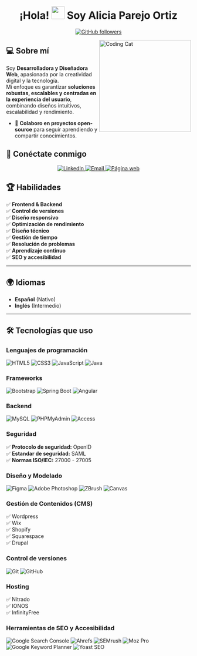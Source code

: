 <h1 align="center">
  ¡Hola! <img src="https://media.giphy.com/media/hvRJCLFzcasrR4ia7z/giphy.gif" width="35"> Soy Alicia Parejo Ortiz
</h1>

<p align="center">
  <a href="https://github.com/AliciaParejOrtiz">
    <img src="https://img.shields.io/github/followers/AliciaParejOrtiz?label=Follow&style=social" alt="GitHub followers">
  </a>
</p>

<img align="right" width=250px alt="Coding Cat" src="https://media.giphy.com/media/f6hnhHkks8bk4jwjh3/giphy.gif"/>

## 💻 Sobre mí  
Soy **Desarrolladora y Diseñadora Web**, apasionada por la creatividad digital y la tecnología.  
Mi enfoque es garantizar **soluciones robustas, escalables y centradas en la experiencia del usuario**, combinando diseños intuitivos, escalabilidad y rendimiento.  
- 🤝 **Colaboro en proyectos open-source** para seguir aprendiendo y compartir conocimientos.

## 🔗 Conéctate conmigo  
<p align="center">
  <a href="https://www.linkedin.com/in/alicia-parejo-ortiz-b88a81336/" target="_blank">
    <img src="https://img.shields.io/badge/LinkedIn-0A66C2.svg?style=for-the-badge&logo=linkedin&logoColor=white" alt="LinkedIn">
  </a>
  <a href="mailto:aliciaparejortiz@gmail.com">
    <img src="https://img.shields.io/badge/Gmail-D14836.svg?style=for-the-badge&logo=gmail&logoColor=white" alt="Email">
  </a>
  <a href="https://aliciaparejortiz.netlify.app" target="_blank">
    <img src="https://img.shields.io/badge/WebSite-FF5722.svg?style=for-the-badge&logo=google-chrome&logoColor=white" alt="Página web">
  </a>
</p>

## 🏆 Habilidades  
✅ **Frontend & Backend**  
✅ **Control de versiones**  
✅ **Diseño responsivo**  
✅ **Optimización de rendimiento**  
✅ **Diseño técnico**  
✅ **Gestión de tiempo**  
✅ **Resolución de problemas**  
✅ **Aprendizaje continuo**  
✅ **SEO y accesibilidad**  

---

## 🌍 Idiomas  
- **Español** (Nativo)  
- **Inglés** (Intermedio)  

---

## 🛠️ Tecnologías que uso  
### **Lenguajes de programación**  
![HTML5](https://img.shields.io/badge/HTML5-E34F26?style=for-the-badge&logo=html5&logoColor=white) ![CSS3](https://img.shields.io/badge/CSS3-1572B6?style=for-the-badge&logo=css3&logoColor=white) ![JavaScript](https://img.shields.io/badge/JavaScript-F7DF1E?style=for-the-badge&logo=javascript&logoColor=black) ![Java](https://img.shields.io/badge/Java-007396?style=for-the-badge&logo=java&logoColor=white)  
 
 
### **Frameworks**  
![Bootstrap](https://img.shields.io/badge/Bootstrap-7952B3?style=for-the-badge&logo=bootstrap&logoColor=white) ![Spring Boot](https://img.shields.io/badge/SpringBoot-6DB33F?style=for-the-badge&logo=springboot&logoColor=white) ![Angular](https://img.shields.io/badge/Angular-DD0031?style=for-the-badge&logo=angular&logoColor=white)
    

### **Backend**  
![MySQL](https://img.shields.io/badge/MySQL-4479A1?style=for-the-badge&logo=mysql&logoColor=white) ![PHPMyAdmin](https://img.shields.io/badge/PHPMyAdmin-6C78AF?style=for-the-badge&logo=phpmyadmin&logoColor=white) ![Access](https://img.shields.io/badge/Access-8A2BE2?style=for-the-badge&logo=microsoft-access&logoColor=white)  
  

### **Seguridad**  
✅ **Protocolo de seguridad:** OpenID  
✅ **Estandar de seguridad:** SAML  
✅ **Normas ISO/IEC:** 27000 - 27005  

### **Diseño y Modelado**  
![Figma](https://img.shields.io/badge/Figma-F24E1E?style=for-the-badge&logo=figma&logoColor=white) ![Adobe Photoshop](https://img.shields.io/badge/Adobe%20Photoshop-31A8FF?style=for-the-badge&logo=adobe-photoshop&logoColor=white) ![ZBrush](https://img.shields.io/badge/ZBrush-8E8E8E?style=for-the-badge&logo=zbrush&logoColor=white) ![Canvas](https://img.shields.io/badge/Canvas-FF5733?style=for-the-badge&logo=canvas&logoColor=white)
  
 
  

### **Gestión de Contenidos (CMS)**  
✅ Wordpress  
✅ Wix  
✅ Shopify  
✅ Squarespace  
✅ Drupal  

### **Control de versiones**  
![Git](https://img.shields.io/badge/Git-F05032?style=for-the-badge&logo=git&logoColor=white) ![GitHub](https://img.shields.io/badge/GitHub-181717?style=for-the-badge&logo=github&logoColor=white)
  

### **Hosting**  
✅ Nitrado  
✅ IONOS  
✅ InfinityFree  

### **Herramientas de SEO y Accesibilidad**  
![Google Search Console](https://img.shields.io/badge/Google%20Search%20Console-4285F4?style=for-the-badge&logo=google-search-console&logoColor=white) ![Ahrefs](https://img.shields.io/badge/Ahrefs-0073E6?style=for-the-badge&logo=ahrefs&logoColor=white) ![SEMrush](https://img.shields.io/badge/SEMrush-E95A32?style=for-the-badge&logo=semrush&logoColor=white) ![Moz Pro](https://img.shields.io/badge/MozPro-0A66C2?style=for-the-badge&logo=moz&logoColor=white) ![Google Keyword Planner](https://img.shields.io/badge/Google%20Keyword%20Planner-34A853?style=for-the-badge&logo=google&logoColor=white) ![Yoast SEO](https://img.shields.io/badge/Yoast%20SEO-5D3E91?style=for-the-badge&logo=yoast-seo&logoColor=white)
  
<br>  <br>  <br>  
  


